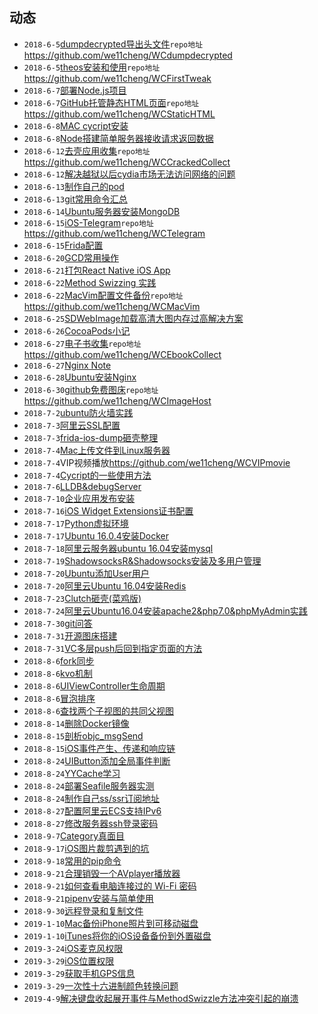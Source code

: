 ## 动态
- ```2018-6-5```[dumpdecrypted导出头文件](https://github.com/we11cheng/WCStudy/blob/master/dumpdecrypted%20%E5%AF%BC%E5%87%BA%E5%A4%B4%E6%96%87%E4%BB%B6.md)```repo地址```<https://github.com/we11cheng/WCdumpdecrypted>
- ```2018-6-5```[theos安装和使用](https://github.com/we11cheng/WCStudy/blob/master/theos%E7%9A%84%E5%AE%89%E8%A3%85%E5%92%8C%E4%BD%BF%E7%94%A8.md)```repo地址```<https://github.com/we11cheng/WCFirstTweak>
- ```2018-6-7```[部署Node.js项目](https://github.com/we11cheng/WCStudy/blob/master/%E9%83%A8%E7%BD%B2Node.js%E5%88%B0%E6%9C%8D%E5%8A%A1%E5%99%A8.md)
- ```2018-6-7```[GitHub托管静态HTML页面](https://github.com/we11cheng/WCStudy/blob/master/GitHub%E6%89%98%E7%AE%A1%E9%9D%99%E6%80%81HTML%E9%A1%B5%E9%9D%A2.md)```repo地址```<https://github.com/we11cheng/WCStaticHTML>
- ```2018-6-8```[MAC cycript安装](https://github.com/we11cheng/WCStudy/blob/master/MAC%20cycript%E5%AE%89%E8%A3%85.md)
- ```2018-6-8```[Node搭建简单服务器接收请求返回数据](https://github.com/we11cheng/WCMockApiJson)
- ```2018-6-12```[去壳应用收集](https://github.com/we11cheng/WCCrackedCollect/blob/master/README.md)```repo地址```<https://github.com/we11cheng/WCCrackedCollect>
- ```2018-6-12```[解决越狱以后cydia市场无法访问网络的问题](https://github.com/we11cheng/WCStudy/blob/master/%E8%B6%8A%E7%8B%B1%E7%9B%B8%E5%85%B3%E8%AE%B0%E5%BD%95.md)
- ```2018-6-13```[制作自己的pod](https://github.com/we11cheng/WCStudy/blob/master/%E5%88%B6%E4%BD%9C%E8%87%AA%E5%B7%B1%E7%9A%84pod%E5%BA%93.md)
- ```2018-6-13```[git常用命令汇总](https://github.com/we11cheng/WCStudy/blob/master/git%E5%B8%B8%E7%94%A8%E5%91%BD%E4%BB%A4.md)
- ```2018-6-14```[Ubuntu服务器安装MongoDB](https://github.com/we11cheng/WCStudy/blob/master/Ubuntu%E6%9C%8D%E5%8A%A1%E5%99%A8%E5%AE%89%E8%A3%85MongoDB.md)
- ```2018-6-15```[iOS-Telegram](https://github.com/we11cheng/WCTelegram/blob/master/README.md)```repo地址```<https://github.com/we11cheng/WCTelegram>
- ```2018-6-15```[Frida配置](https://github.com/we11cheng/WCStudy/blob/master/%E9%85%8D%E7%BD%AEFrida.md)
- ```2018-6-20```[GCD常用操作](https://github.com/we11cheng/WCStudy/blob/master/GCD%E5%B8%B8%E7%94%A8%E6%93%8D%E4%BD%9C.md)
- ```2018-6-21```[打包React Native iOS App](https://github.com/we11cheng/WCStudy/blob/master/%E6%89%93%E5%8C%85React%20Native%20iOS%20App.md)
- ```2018-6-22```[Method Swizzing 实践](https://github.com/we11cheng/WCStudy/blob/master/Method%20Swizzling%E5%AE%9E%E8%B7%B5.md)
- ```2018-6-22```[MacVim配置文件备份](https://github.com/we11cheng/WCMacVim/blob/master/README.md)```repo地址```<https://github.com/we11cheng/WCMacVim>
- ```2018-6-25```[SDWebImage加载高清大图内存过高解决方案](https://blog.csdn.net/benyoulai5/article/details/50462586)
- ```2018-6-26```[CocoaPods小记](https://github.com/we11cheng/WCStudy/blob/master/CocoaPods%E5%B0%8F%E8%AE%B0.md)
- ```2018-6-27```[电子书收集](https://github.com/we11cheng/WCEbookCollect/blob/master/README.md)```repo地址```<https://github.com/we11cheng/WCEbookCollect>
- ```2018-6-27```[Nginx Note](https://github.com/we11cheng/WCStudy/blob/master/Nginx%20Note.md)
- ```2018-6-28```[Ubuntu安装Nginx](https://github.com/we11cheng/WCStudy/blob/master/Ubuntu%E5%AE%89%E8%A3%85Nginx.md)
- ```2018-6-30```[github免费图床](https://github.com/we11cheng/WCImageHost/blob/master/README.md)```repo地址```<https://github.com/we11cheng/WCImageHost>
- ```2018-7-2```[ubuntu防火墙实践](https://github.com/we11cheng/WCStudy/blob/master/ubuntu%E9%98%B2%E7%81%AB%E5%A2%99.md)
- ```2018-7-3```[阿里云SSL配置](https://github.com/we11cheng/WCStudy/blob/master/SSL%20Configuration.md)
- ```2018-7-3```[frida-ios-dump砸壳整理](https://github.com/we11cheng/WCStudy/blob/master/frida-ios-dump.md)
- ```2018-7-4```[Mac上传文件到Linux服务器](https://www.jianshu.com/p/1afd25e7459d)
- ```2018-7-4```VIP视频播放<https://github.com/we11cheng/WCVIPmovie>
- ```2018-7-4```[Cycript的一些使用方法](https://github.com/we11cheng/WCStudy/blob/master/Cycript%E7%9A%84%E4%B8%80%E4%BA%9B%E4%BD%BF%E7%94%A8%E6%96%B9%E6%B3%95.md)
- ```2018-7-6```[LLDB&debugServer](https://github.com/we11cheng/WCStudy/blob/master/LLDB%26debugServer.md)
- ```2018-7-10```[企业应用发布安装](https://github.com/we11cheng/WCStudy/blob/master/%E4%BC%81%E4%B8%9A%E5%BA%94%E7%94%A8%E5%8F%91%E5%B8%83%E5%AE%89%E8%A3%85.md)
- ```2018-7-16```[iOS Widget Extensions证书配置](https://github.com/we11cheng/WCStudy/blob/master/iOS%20Widget%20Extensions%E8%AF%81%E4%B9%A6%E9%85%8D%E7%BD%AE.md)
- ```2018-7-17```[Python虚拟环境](https://github.com/we11cheng/WCStudy/blob/master/Python%E8%99%9A%E6%8B%9F%E7%8E%AF%E5%A2%83.md)
- ```2018-7-17```[Ubuntu 16.0.4安装Docker](https://github.com/we11cheng/WCStudy/blob/master/Ubuntu%2016.0.4%E5%AE%89%E8%A3%85Docker.md)
- ```2018-7-18```[阿里云服务器ubuntu 16.04安装mysql](https://github.com/we11cheng/WCStudy/blob/master/%E9%98%BF%E9%87%8C%E4%BA%91%E6%9C%8D%E5%8A%A1%E5%99%A8ubuntu%2016.04%E5%AE%89%E8%A3%85mysql.md)
- ```2018-7-19```[ShadowsocksR&Shadowsocks安装及多用户管理](https://github.com/we11cheng/WCStudy/blob/master/ShadowsocksR%26Shadowsocks%E5%AE%89%E8%A3%85%E5%8F%8A%E5%A4%9A%E7%94%A8%E6%88%B7%E7%AE%A1%E7%90%86.md)
- ```2018-7-20```[Ubuntu添加User用户](https://github.com/we11cheng/WCStudy/blob/master/Ubuntu%E6%B7%BB%E5%8A%A0User%E7%94%A8%E6%88%B7.md)
- ```2018-7-20```[阿里云Ubuntu 16.04安装Redis](https://github.com/we11cheng/WCStudy/blob/master/%E9%98%BF%E9%87%8C%E4%BA%91Ubuntu%2016.04%E5%AE%89%E8%A3%85Redis.md)
- ```2018-7-23```[Clutch砸壳(菜鸡版)](https://github.com/we11cheng/WCStudy/blob/master/Clutch%E7%A0%B8%E5%A3%B3(%E8%8F%9C%E9%B8%A1%E7%89%88).md)
- ```2018-7-24```[阿里云Ubuntu16.04安装apache2&php7.0&phpMyAdmin实践](https://github.com/we11cheng/WCStudy/blob/master/%E9%98%BF%E9%87%8C%E4%BA%91Ubuntu16.04%E5%AE%89%E8%A3%85apache2%26php7.0%26phpMyAdmin%E5%AE%9E%E8%B7%B5.md)
- ```2018-7-30```[git问答](https://github.com/we11cheng/WCStudy/blob/master/git%E9%97%AE%E7%AD%94(%E4%B8%8D%E5%AE%9A%E6%97%B6%E6%9B%B4%E6%96%B0).md)
- ```2018-7-31```[开源图床搭建](https://github.com/we11cheng/WCStudy/blob/master/%E5%BC%80%E6%BA%90%E5%9B%BE%E5%BA%8A%E6%90%AD%E5%BB%BA.md)
- ```2018-7-31```[VC多层push后回到指定页面的方法](https://github.com/we11cheng/WCStudy/blob/master/VC%E5%A4%9A%E5%B1%82push%E5%90%8E%E5%9B%9E%E5%88%B0%E6%8C%87%E5%AE%9A%E9%A1%B5%E9%9D%A2%E7%9A%84%E6%96%B9%E6%B3%95.md)
- ```2018-8-6```[fork同步](https://github.com/we11cheng/WCStudy/blob/master/fork%E5%90%8C%E6%AD%A5.md)
- ```2018-8-6```[kvo机制](https://github.com/we11cheng/WCStudy/blob/master/KVO%E6%9C%BA%E5%88%B6.md)
- ```2018-8-6```[UIViewController生命周期](https://github.com/we11cheng/WCStudy/blob/master/UIViewController%E7%9A%84%E7%94%9F%E5%91%BD%E5%91%A8%E6%9C%9F.md)
- ```2018-8-6```[冒泡排序](https://github.com/we11cheng/WCStudy/blob/master/%E5%86%92%E6%B3%A1%E6%8E%92%E5%BA%8F.md)
- ```2018-8-6```[查找两个子视图的共同父视图](https://github.com/we11cheng/WCStudy/blob/master/%E6%9F%A5%E6%89%BE%E4%B8%A4%E4%B8%AA%E5%AD%90%E8%A7%86%E5%9B%BE%E7%9A%84%E5%85%B1%E5%90%8C%E7%88%B6%E8%A7%86%E5%9B%BE.md)
- ```2018-8-14```[删除Docker镜像](https://github.com/we11cheng/WCStudy/blob/master/%E5%88%A0%E9%99%A4Docker%E9%95%9C%E5%83%8F.md)
- ```2018-8-15```[剖析objc_msgSend](https://github.com/we11cheng/WCStudy/blob/master/%E5%89%96%E6%9E%90objc_msgSend.md)
- ```2018-8-15```[iOS事件产生、传递和响应链](https://github.com/we11cheng/WCStudy/blob/master/iOS%E4%BA%8B%E4%BB%B6%E4%BA%A7%E7%94%9F%E4%BC%A0%E9%80%92%E5%92%8C%E5%93%8D%E5%BA%94%E9%93%BE.md)
- ```2018-8-24```[UIButton添加全局事件判断](https://github.com/we11cheng/WCStudy/blob/master/UIButton%E6%B7%BB%E5%8A%A0%E5%85%A8%E5%B1%80%E4%BA%8B%E4%BB%B6%E5%88%A4%E6%96%AD.md)
- ```2018-8-24```[YYCache学习](https://github.com/we11cheng/WCStudy/blob/master/YYCache%E5%AD%A6%E4%B9%A0.md)
- ```2018-8-24```[部署Seafile服务器实测](https://github.com/we11cheng/WCStudy/blob/master/%E9%83%A8%E7%BD%B2Seafile%E6%9C%8D%E5%8A%A1%E5%99%A8%E5%AE%9E%E6%B5%8B.md)
- ```2018-8-24```[制作自己ss/ssr订阅地址](https://github.com/we11cheng/WCStudy/blob/master/%E5%88%B6%E4%BD%9C%E8%87%AA%E5%B7%B1ss:ssr%E8%AE%A2%E9%98%85%E5%9C%B0%E5%9D%80.md)
- ```2018-8-27```[配置阿里云ECS支持IPv6](https://github.com/we11cheng/WCStudy/blob/master/%E9%85%8D%E7%BD%AE%E9%98%BF%E9%87%8C%E4%BA%91ECS%E6%94%AF%E6%8C%81IPv6.md)
- ```2018-8-27```[修改服务器ssh登录密码](https://github.com/we11cheng/WCStudy/blob/master/%E4%BF%AE%E6%94%B9%E6%9C%8D%E5%8A%A1%E5%99%A8ssh%E7%99%BB%E5%BD%95%E5%AF%86%E7%A0%81.md)
- ```2018-9-7```[Category真面目](https://github.com/we11cheng/WCStudy/blob/master/Category%E7%9C%9F%E9%9D%A2%E7%9B%AE.md)
- ```2018-9-17```[iOS图片裁剪遇到的坑](https://github.com/we11cheng/WCStudy/blob/master/iOS%E5%9B%BE%E7%89%87%E8%A3%81%E5%89%AA%E9%81%87%E5%88%B0%E7%9A%84%E5%9D%91.md)
- ```2018-9-18```[常用的pip命令](https://github.com/we11cheng/WCStudy/blob/master/%E5%B8%B8%E7%94%A8%E7%9A%84pip%E5%91%BD%E4%BB%A4.md)
- ```2018-9-21```[合理销毁一个AVplayer播放器](https://github.com/we11cheng/WCStudy/blob/master/%E5%90%88%E7%90%86%E9%94%80%E6%AF%81%E4%B8%80%E4%B8%AAAVplayer%E6%92%AD%E6%94%BE%E5%99%A8.md)
- ```2018-9-21```[如何查看电脑连接过的 Wi-Fi 密码](https://github.com/we11cheng/WCStudy/blob/master/%E5%A6%82%E4%BD%95%E6%9F%A5%E7%9C%8B%E7%94%B5%E8%84%91%E8%BF%9E%E6%8E%A5%E8%BF%87%E7%9A%84%20Wi-Fi%20%E5%AF%86%E7%A0%81.md)
- ```2018-9-21```[pipenv安装与简单使用](https://github.com/we11cheng/WCStudy/blob/master/pipenv%E5%AE%89%E8%A3%85%E4%B8%8E%E7%AE%80%E5%8D%95%E4%BD%BF%E7%94%A8.md)
- ```2018-9-30```[远程登录和复制文件](https://github.com/we11cheng/WCStudy/blob/master/%E8%BF%9C%E7%A8%8B%E7%99%BB%E5%BD%95%E5%92%8C%E5%A4%8D%E5%88%B6%E6%96%87%E4%BB%B6.md)
- ```2019-1-10```[Mac备份iPhone照片到可移动磁盘](https://github.com/we11cheng/WCStudy/blob/master/Mac%E5%A4%87%E4%BB%BDiPhone%E7%85%A7%E7%89%87%E5%88%B0%E5%8F%AF%E7%A7%BB%E5%8A%A8%E7%A3%81%E7%9B%98.md)
- ```2019-1-10```[iTunes将你的iOS设备备份到外置磁盘](https://github.com/we11cheng/WCStudy/blob/master/iTunes%E5%B0%86%E4%BD%A0%E7%9A%84iOS%E8%AE%BE%E5%A4%87%E5%A4%87%E4%BB%BD%E5%88%B0%E5%A4%96%E7%BD%AE%E7%A3%81%E7%9B%98.md)
- ```2019-3-24```[iOS麦克风权限](https://github.com/we11cheng/WCStudy/blob/master/iOS%E9%BA%A6%E5%85%8B%E9%A3%8E%E6%9D%83%E9%99%90.md)
- ```2019-3-29```[iOS位置权限](https://github.com/we11cheng/WCStudy/blob/master/iOS%E4%BD%8D%E7%BD%AE%E6%9D%83%E9%99%90.md)
- ```2019-3-29```[获取手机GPS信息](https://github.com/we11cheng/WCStudy/blob/master/%E8%8E%B7%E5%8F%96%E6%89%8B%E6%9C%BAGPS%E4%BF%A1%E6%81%AF.md)
- ```2019-3-29```[一次性十六进制颜色转换问题](https://github.com/we11cheng/WCStudy/blob/master/%E4%B8%80%E6%AC%A1%E6%80%A7%E8%A7%A3%E5%86%B3%E5%8D%81%E5%85%AD%E8%BF%9B%E5%88%B6%E9%A2%9C%E8%89%B2%E9%97%AE%E9%A2%98.md)
- ```2019-4-9```[解决键盘收起展开事件与MethodSwizzle方法冲突引起的崩溃](https://github.com/we11cheng/WCStudy/blob/master/iOS%20%E9%94%AE%E7%9B%98%E4%B8%8EMethodSwizzle%E5%86%B2%E7%AA%81%E9%97%AE%E9%A2%98.md)
